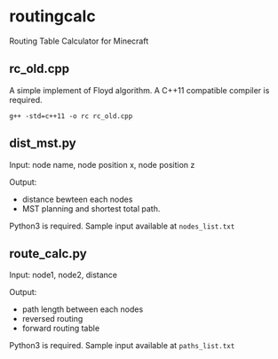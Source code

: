 # routingcalc
Routing Table Calculator for Minecraft

## rc_old.cpp

A simple implement of Floyd algorithm. A C++11 compatible compiler is required.

`g++ -std=c++11 -o rc rc_old.cpp`

## dist_mst.py

Input: node name, node position x, node position z

Output:
- distance bewteen each nodes
- MST planning and shortest total path.

Python3 is required. Sample input available at `nodes_list.txt`

## route_calc.py

Input: node1, node2, distance

Output:
- path length between each nodes
- reversed routing
- forward routing table

Python3 is required. Sample input available at `paths_list.txt`